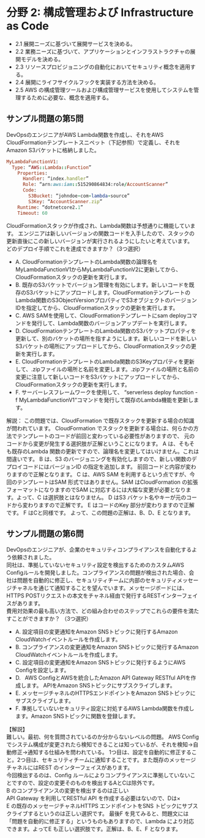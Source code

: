 # 分野 2: 構成管理および Infrastructure as Code  
   * 2.1 展開ニーズに基づいて展開サービスを決める。  
   * 2.2 業務ニーズに基づいて、アプリケーションとインフラストラクチャの展開モデルを決める。  
   * 2.3 リソースプロビジョニングの自動化においてセキュリティ概念を適用する。  
   * 2.4 展開にライフサイクルフックを実装する方法を決める。  
   * 2.5 AWS の構成管理ツールおよび構成管理サービスを使用してシステムを管理するために必要な、概念を適用する。  

## サンプル問題の第5問
DevOpsのエンジニアがAWS Lambda関数を作成し、それをAWS CloudFormationテンプレートスニペット（下記参照）で定義し、それをAmazon S3バケットに格納しました。  

```rb
MyLambdaFunctionV1:
  Type: “AWS::Lambda::Function”
    Properties:
      Handler: “index.handler”
      Role: “arn:aws:iam::515290864834:role/AccountScanner”
      Code:
        S3Bucket: “johndoe-com-lambda-source”
        S3Key: “AccountScanner.zip”
    Runtime: “dotnetcore2.1”
    Timeout: 60
```
CloudFormationスタックが作成され、Lambda関数は予想通りに機能しています。 
エンジニアは新しいバージョンの関数コードを入手したので、スタックの更新直後にこの新しいバージョンが実行されるようにしたいと考えています。  
どのデプロイ手順でこれを達成できますか？（3つ選択）  

 * A. CloudFormationテンプレートのLambda関数の論理名をMyLambdaFunctionV1からMyLambdaFunctionV2に更新してから、CloudFormationスタックの更新を実行します。  
 * B. 既存のS3バケットでバージョン管理を有効にします。新しいコードを既存のS3バケットにアップロードします。CloudFormationテンプレートのLambda関数のS3ObjectVersionプロパティでS3オブジェクトのバージョンIDを指定してから、CloudFormationスタックの更新を実行します。  
 * C. AWS SAMを使用して、CloudFormationテンプレートにsam deployコマンドを発行して、Lambda関数のバージョンアップデートを実行します。  
 * D. CloudFormationテンプレートのLambda関数のS3バケットプロパティを更新して、別のバケットの場所を指すようにします。新しいコードを新しいS3バケットの場所にアップロードしてから、CloudFormationスタックの更新を実行します。  
 * E. CloudFormationテンプレートのLambda関数のS3Keyプロパティを更新して、.zipファイルの場所と名前を変更します。.zipファイルの場所と名前の変更に注意して新しいコードをS3バケットにアップロードしてから、CloudFormationスタックの更新を実行します。  
 * F. サーバーレスフレームワークを使用して、 “serverless deploy function -f MyLambdaFunctionV1“コマンドを発行して既存のLambda機能を更新します。  

解説：
この問題では、CloudFormation で既存スタックを更新する場合の知識が問われています。
CloudFormation でスタックを更新する場合は、何らかの方法でテンプレートのコードが前回と変わっている必要性がありますので、
元のコードから変更が発生する選択肢が正解ということになります。
A は、そもそも既存のLambda 関数の更新ですので、論理名を変更してはいけません。これは間違いです。
B は、S3 のバージョニングを有効化しますので、新しい関数のデプロイコードにはバージョンID の指定を追加します。
前回コードと内容が変わりますので正解となります。
C は、AWS SAM を利用するという点ですが、今回のテンプレートはSAM 形式ではありません。SAM はCloudFormation の拡張フォーマットになりますのでSAM に対応するには大幅な変更が必要となります。よって、C は選択肢とはなりません。
D はS3 バケット名やキーが元のコードから変わりますので正解です。
E はコードのKey 部分が変わりますので正解です。
F はCと同様です。
よって、この問題の正解は、B、D、E となります。

## サンプル問題の第6問

DevOpsのエンジニアが、企業のセキュリティコンプライアンスを自動化するよう依頼されました。  
同社は、準拠していないセキュリティ設定を検出するためのカスタムAWS Configルールを開発しました。コンプライアンスの問題が検出された場合、会社は問題を自動的に修正し、セキュリティチームに内部のセキュリティメッセージチャネルを通じて通知することを望んでいます。メッセージボードには、HTTPS POSTリクエストの本文をチャネル経由で発行するRESTインターフェイスがあります。  
費用対効果の最も高い方法で、どの組み合わせのステップでこれらの要件を満たすことができますか？ （3つ選択）

 * A. 設定項目の変更通知をAmazon SNSトピックに発行するAmazon CloudWatchイベントルールを作成します。
 * B. コンプライアンスの変更通知をAmazon SNSトピックに発行するAmazon CloudWatchイベントルールを作成します。
 * C. 設定項目の変更通知をAmazon SNSトピックに発行するようにAWS Configを設定します。
 * D.  AWS ConfigとAWSを統合したAmazon API Gateway RESTful APIを作成します。 APIをAmazon SNSトピックにサブスクライブします。
 * E. メッセージチャネルのHTTPSエンドポイントをAmazon SNSトピックにサブスクライブします。
 * F. 準拠していないセキュリティ設定に対処するAWS Lambda関数を作成します。Amazon SNSトピックに関数を登録します。

 【解説】  
難しい。最初、何を質問されているのか分からないレベルの問題。
AWS Configでシステム構成が変更されたら検知できることは知っているが、それを検知→自動修正→通知する仕組みを問われている。
1つ目は、設定を自動的に修正すること。2つ目は、セキュリティチームに通知することです。また既存のメッセージチャネルにはREST のインターフェイスがあります。  
今回検出するのは、Config ルールによりコンプライアンスに準拠していないことですので、設定の変更そのものを検出するAとCは除外です。  
B のコンプライアンスの変更を検出するのは正しい  
API Gateway を利用してRESTful API を作成する必要はないので、Dは×  
E の既存のメッセージチャネルHTTPS エンドポイントをSNS トピックにサブスクライブするというのは正しい選択です。
最後F を見てみると、問題文には「問題を自動的に修正する」というものもありますので、Lambda により対応できます。よってE も正しい選択肢です。正解は、B、E、F となります。
 